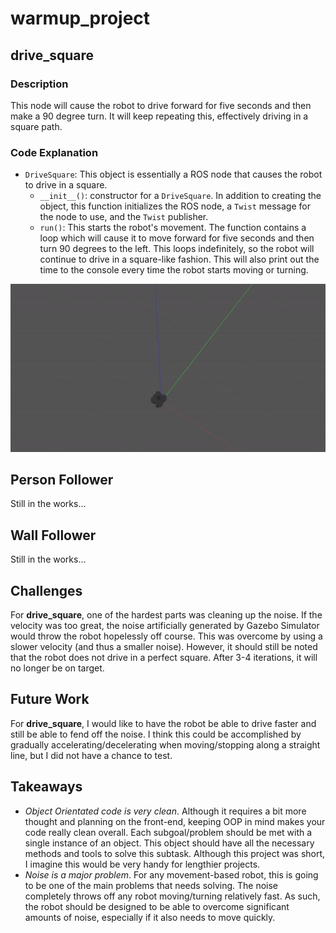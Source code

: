 # warmup_project

## drive_square
### Description 
This node will cause the robot to drive forward for five seconds and then make a 90 degree turn. It will keep repeating this, effectively driving in a square path.

### Code Explanation
* `DriveSquare`: This object is essentially a ROS node that causes the robot to drive in a square.
    * `__init__()`: constructor for a `DriveSquare`. In addition to creating the object, this function initializes the ROS node, a `Twist` message for the node to use, and the `Twist` publisher. 
    * `run()`: This starts the robot's movement. The function contains a loop which will cause it to move forward for five seconds and then turn 90 degrees to the left. This loops indefinitely, so the robot will continue to drive in a square-like fashion. This will also print out the time to the console every time the robot starts moving or turning.

![Drive Square](/drive_square.gif)

## Person Follower
Still in the works...

## Wall Follower
Still in the works...

## Challenges
For **drive_square**, one of the hardest parts was cleaning up the noise. If the velocity was too great, the noise artificially generated by Gazebo Simulator would throw the robot hopelessly off course. This was overcome by using a slower velocity (and thus a smaller noise). However, it should still be noted that the robot does not drive in a perfect square. After 3-4 iterations, it will no longer be on target. 

## Future Work
For **drive_square**, I would like to have the robot be able to drive faster and still be able to fend off the noise. I think this could be accomplished by gradually accelerating/decelerating when moving/stopping along a straight line, but I did not have a chance to test.

## Takeaways
* *Object Orientated code is very clean*. Although it requires a bit more thought and planning on the front-end, keeping OOP in mind makes your code really clean overall. Each subgoal/problem should be met with a single instance of an object. This object should have all the necessary methods and tools to solve this subtask. Although this project was short, I imagine this would be very handy for lengthier projects.
* *Noise is a major problem*. For any movement-based robot, this is going to be one of the main problems that needs solving. The noise completely throws off any robot moving/turning relatively fast. As such, the robot should be designed to be able to overcome significant amounts of noise, especially if it also needs to move quickly. 
